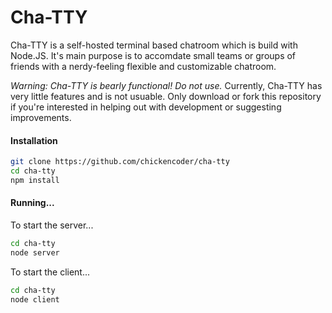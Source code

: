 # Cha-TTY

Cha-TTY is a self-hosted terminal based chatroom which is build with Node.JS. It's main purpose is to accomdate small teams or groups of friends with a nerdy-feeling flexible and customizable chatroom.

*Warning: Cha-TTY is bearly functional! Do not use.*
Currently, Cha-TTY has very little features and is not usuable. Only download or fork this repository if you're interested in helping out with development or suggesting improvements. 

#### Installation

```bash
git clone https://github.com/chickencoder/cha-tty
cd cha-tty
npm install
```

#### Running...
To start the server...
```bash
cd cha-tty
node server
```

To start the client...
```bash
cd cha-tty
node client
```

